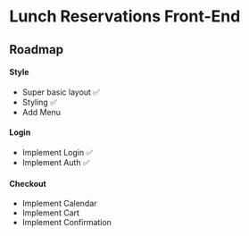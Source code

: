 # Lunch Reservations Front-End

## Roadmap

#### Style

- Super basic layout ✅
- Styling ✅
- Add Menu

#### Login

- Implement Login ✅
- Implement Auth ✅

#### Checkout

- Implement Calendar
- Implement Cart
- Implement Confirmation
